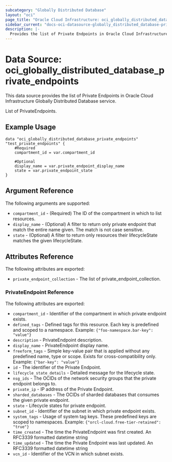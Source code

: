 ```yaml
---
subcategory: "Globally Distributed Database"
layout: "oci"
page_title: "Oracle Cloud Infrastructure: oci_globally_distributed_database_private_endpoints"
sidebar_current: "docs-oci-datasource-globally_distributed_database-private_endpoints"
description: |-
  Provides the list of Private Endpoints in Oracle Cloud Infrastructure Globally Distributed Database service
---
```


# Data Source: oci_globally_distributed_database_private_endpoints
This data source provides the list of Private Endpoints in Oracle Cloud Infrastructure Globally Distributed Database service.

List of PrivateEndpoints.


## Example Usage

```hcl
data "oci_globally_distributed_database_private_endpoints" "test_private_endpoints" {
	#Required
	compartment_id = var.compartment_id

	#Optional
	display_name = var.private_endpoint_display_name
	state = var.private_endpoint_state
}
```

## Argument Reference

The following arguments are supported:

* `compartment_id` - (Required) The ID of the compartment in which to list resources.
* `display_name` - (Optional) A filter to return only private endpoint that match the entire name given. The match is not case sensitive.
* `state` - (Optional) A filter to return only resources their lifecycleState matches the given lifecycleState.


## Attributes Reference

The following attributes are exported:

* `private_endpoint_collection` - The list of private_endpoint_collection.

### PrivateEndpoint Reference

The following attributes are exported:

* `compartment_id` - Identifier of the compartment in which private endpoint exists.
* `defined_tags` - Defined tags for this resource. Each key is predefined and scoped to a namespace. Example: `{"foo-namespace.bar-key": "value"}` 
* `description` - PrivateEndpoint description.
* `display_name` - PrivateEndpoint display name.
* `freeform_tags` - Simple key-value pair that is applied without any predefined name, type or scope. Exists for cross-compatibility only. Example: `{"bar-key": "value"}` 
* `id` - The identifier of the Private Endpoint.
* `lifecycle_state_details` - Detailed message for the lifecycle state.
* `nsg_ids` - The OCIDs of the network security groups that the private endpoint belongs to. 
* `private_ip` - IP address of the Private Endpoint.
* `sharded_databases` - The OCIDs of sharded databases that consumes the given private endpoint.
* `state` - Lifecycle states for private endpoint.
* `subnet_id` - Identifier of the subnet in which private endpoint exists.
* `system_tags` - Usage of system tag keys. These predefined keys are scoped to namespaces. Example: `{"orcl-cloud.free-tier-retained": "true"}` 
* `time_created` - The time the PrivateEndpoint was first created. An RFC3339 formatted datetime string
* `time_updated` - The time the Private Endpoint was last updated. An RFC3339 formatted datetime string
* `vcn_id` - Identifier of the VCN in which subnet exists.

